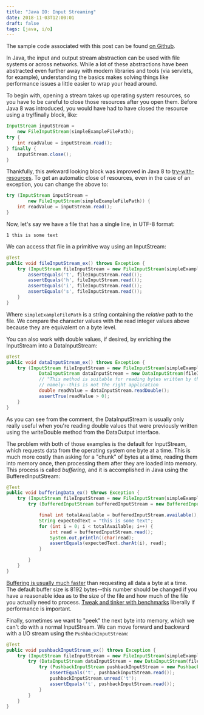 ```yaml
---
title: "Java IO: Input Streaming"
date: 2018-11-03T12:00:01
draft: false
tags: [java, i/o]
---
```


The sample code associated with this post can be found [on Github](https://github.com/nfisher23/iodemos).

In Java, the input and output stream abstraction can be used with file systems or across networks. While a lot of these abstractions have been abstracted even further
away with modern libraries and tools (via servlets, for example), understanding the basics makes solving things like performance issues a little easier to wrap your head around.

To begin with, opening a stream takes up operating system resources, so you have to be careful to close those resources after you open them. Before Java 8 was introduced, you would have
had to have closed the resource using a try/finally block, like:

```java
InputStream inputStream =
    new FileInputStream(simpleExampleFilePath);
try {
    int readValue = inputStream.read();
} finally {
    inputStream.close();
}

```

Thankfully, this awkward looking block was improved in Java 8 to [try-with-resources](https://docs.oracle.com/javase/tutorial/essential/exceptions/tryResourceClose.html). To get an automatic close of resources, even in the case of an exception, you can change the above to:

```java
try (InputStream inputStream =
        new FileInputStream(simpleExampleFilePath)) {
    int readValue = inputStream.read();
}

```

Now, let's say we have a file that has a single line, in UTF-8 format:

```
1 this is some text
```

We can access that file in a primitive way using an InputStream:

```java
@Test
public void fileInputStream_ex() throws Exception {
    try (InputStream fileInputStream = new FileInputStream(simpleExampleFilePath)) {
        assertEquals('t', fileInputStream.read());
        assertEquals('h', fileInputStream.read());
        assertEquals('i', fileInputStream.read());
        assertEquals('s', fileInputStream.read());
    }
}

```

Where `simpleExampleFilePath` is a string containing the _relative_ path to the file. We compare the character values with the read integer values above because they are equivalent on a byte level.

You can also work with double values, if desired, by enriching the InputStream into a DataInputStream:

```java
@Test
public void dataInputStream_ex() throws Exception {
    try (InputStream fileInputStream = new FileInputStream(simpleExampleFilePath);
            DataInputStream dataInputStream = new DataInputStream(fileInputStream)) {
            // "This method is suitable for reading bytes written by the writeDouble method of interface DataOutput"
            // namely--this is not the right application
            double readValue = dataInputStream.readDouble();
            assertTrue(readValue > 0);
    }
}

```

As you can see from the comment, the DataInputStream is usually only really useful when you're reading double values that were previously written using the writeDouble method from the DataOutput interface.

The problem with both of those examples is the default for InputStream, which requests data from the operating system one byte at a time. This is much more costly than asking for a "chunk" of bytes at a time, reading them into memory once, then processing them after they are loaded into memory. This process is called _buffering_, and it is accomplished in Java using the BufferedInputStream:

```java
@Test
public void bufferingData_ex() throws Exception {
    try (InputStream fileInputStream = new FileInputStream(simpleExampleFilePath)) {
        try (BufferedInputStream bufferedInputStream = new BufferedInputStream(fileInputStream)) {

            final int totalAvailable = bufferedInputStream.available();
            String expectedText = "this is some text";
            for (int i = 0; i < totalAvailable; i++) {
                int read = bufferedInputStream.read();
                System.out.println((char)read);
                assertEquals(expectedText.charAt(i), read);
            }

        }
    }
}

```

[Buffering is usually much faster](https://nickolasfisher.com/blog/Improving-Java-IO-Performance-Buffering-Techniques) than requesting all data a byte at a time. The default buffer size is 8192 bytes--this number should be changed if you have a reasonable idea as to the size of the file and how much of the file you actually need to process. [Tweak and tinker with benchmarks](https://nickolasfisher.com/blog/Improving-Java-IO-Performance-Buffering-Techniques) liberally if performance is important.

Finally, sometimes we want to "peek" the next byte into memory, which we can't do with a normal InputStream. We can move forward and backward with a I/O stream using the `PushbackInputStream`:

```java
@Test
public void pushbackInputStream_ex() throws Exception {
    try (InputStream fileInputStream = new FileInputStream(simpleExampleFilePath)) {
        try (DataInputStream dataInputStream = new DataInputStream(fileInputStream)) {
            try (PushbackInputStream pushbackInputStream = new PushbackInputStream(dataInputStream)) {
                assertEquals('t', pushbackInputStream.read());
                pushbackInputStream.unread('t');
                assertEquals('t', pushbackInputStream.read());
            }
        }
    }
}

```
